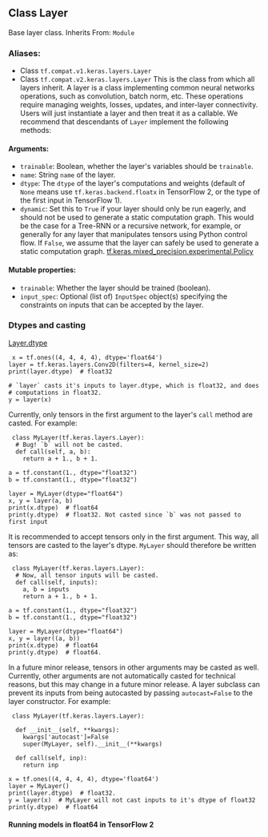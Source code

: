 ## Class Layer
Base layer class.
Inherits From: `Module`
### Aliases:
- Class `tf.compat.v1.keras.layers.Layer`
- Class `tf.compat.v2.keras.layers.Layer`
This is the class from which all layers inherit.
A layer is a class implementing common neural networks operations, such as convolution, batch norm, etc. These operations require managing weights, losses, updates, and inter-layer connectivity.
Users will just instantiate a layer and then treat it as a callable.
We recommend that descendants of `Layer` implement the following methods:
#### Arguments:
- `trainable`: Boolean, whether the layer's variables should be `trainable`.
- `name`: String `name` of the layer.
- `dtype`: The `dtype` of the layer's computations and weights (default of `None` means use `tf.keras.backend.floatx` in TensorFlow 2, or the type of the first input in TensorFlow 1).
- `dynamic`: Set this to `True` if your layer should only be run eagerly, and should not be used to generate a static computation graph. This would be the case for a Tree-RNN or a recursive network, for example, or generally for any layer that manipulates tensors using Python control flow. If `False`, we assume that the layer can safely be used to generate a static computation graph.
[tf.keras.mixed_precision.experimental.Policy](https://tensorflow.google.cn/api_docs/python/tf/keras/mixed_precision/experimental/Policy)

#### Mutable properties:
- `trainable`: Whether the layer should be trained (boolean).
- `input_spec`: Optional (list of) `InputSpec` object(s) specifying the constraints on inputs that can be accepted by the layer.
### Dtypes and casting
[Layer.dtype](https://tensorflow.google.cn/api_docs/python/tf/keras/layers/Layer#dtype)


```
 x = tf.ones((4, 4, 4, 4), dtype='float64')
layer = tf.keras.layers.Conv2D(filters=4, kernel_size=2)
print(layer.dtype)  # float32

# `layer` casts it's inputs to layer.dtype, which is float32, and does
# computations in float32.
y = layer(x)
```
Currently, only tensors in the first argument to the layer's `call` method are casted. For example:

```
 class MyLayer(tf.keras.layers.Layer):
  # Bug! `b` will not be casted.
  def call(self, a, b):
    return a + 1., b + 1.

a = tf.constant(1., dtype="float32")
b = tf.constant(1., dtype="float32")

layer = MyLayer(dtype="float64")
x, y = layer(a, b)
print(x.dtype)  # float64
print(y.dtype)  # float32. Not casted since `b` was not passed to first input
```
It is recommended to accept tensors only in the first argument. This way, all tensors are casted to the layer's dtype. `MyLayer` should therefore be written as:

```
 class MyLayer(tf.keras.layers.Layer):
  # Now, all tensor inputs will be casted.
  def call(self, inputs):
    a, b = inputs
    return a + 1., b + 1.

a = tf.constant(1., dtype="float32")
b = tf.constant(1., dtype="float32")

layer = MyLayer(dtype="float64")
x, y = layer((a, b))
print(x.dtype)  # float64
print(y.dtype)  # float64.
```
In a future minor release, tensors in other arguments may be casted as well.
Currently, other arguments are not automatically casted for technical reasons, but this may change in a future minor release.
A layer subclass can prevent its inputs from being autocasted by passing `autocast=False` to the layer constructor. For example:

```
 class MyLayer(tf.keras.layers.Layer):

  def __init__(self, **kwargs):
    kwargs['autocast']=False
    super(MyLayer, self).__init__(**kwargs)

  def call(self, inp):
    return inp

x = tf.ones((4, 4, 4, 4), dtype='float64')
layer = MyLayer()
print(layer.dtype)  # float32.
y = layer(x)  # MyLayer will not cast inputs to it's dtype of float32
print(y.dtype)  # float64
```
#### Running models in float64 in TensorFlow 2
